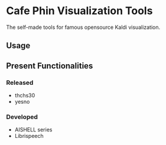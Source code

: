 # Cafe Phin Visualization Tools
The self-made tools for famous opensource Kaldi visualization.


## Usage


## Present Functionalities
### Released 
* thchs30
* yesno


### Developed
* AISHELL series
* Librispeech
